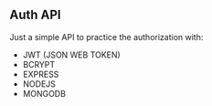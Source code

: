 ## Auth API

Just a simple API to practice the authorization with:

* JWT (JSON WEB TOKEN)
* BCRYPT
* EXPRESS
* NODEJS
* MONGODB
